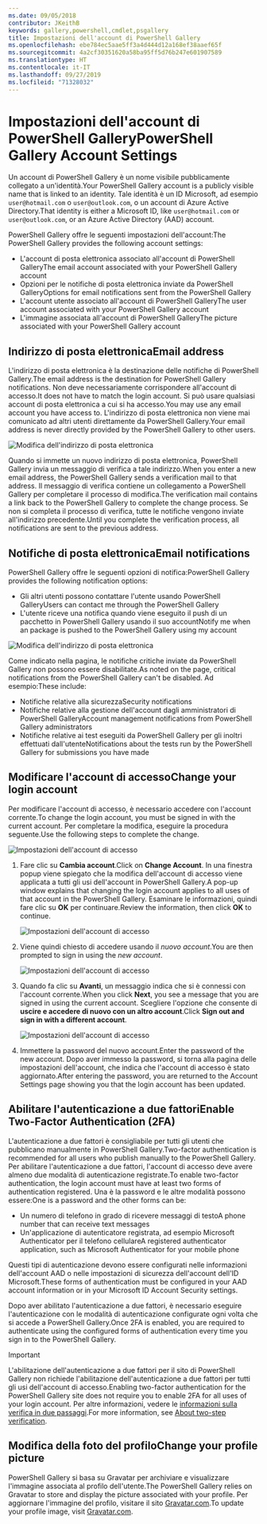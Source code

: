 ```yaml
---
ms.date: 09/05/2018
contributor: JKeithB
keywords: gallery,powershell,cmdlet,psgallery
title: Impostazioni dell'account di PowerShell Gallery
ms.openlocfilehash: ebe784ec5aae5ff3a4d444d12a168ef38aaef65f
ms.sourcegitcommit: 4a2cf30351620a58ba95ff5d76b247e601907589
ms.translationtype: HT
ms.contentlocale: it-IT
ms.lasthandoff: 09/27/2019
ms.locfileid: "71328032"
---
```

# <a name="powershell-gallery-account-settings"></a><span data-ttu-id="140a5-103">Impostazioni dell'account di PowerShell Gallery</span><span class="sxs-lookup"><span data-stu-id="140a5-103">PowerShell Gallery Account Settings</span></span>

<span data-ttu-id="140a5-104">Un account di PowerShell Gallery è un nome visibile pubblicamente collegato a un'identità.</span><span class="sxs-lookup"><span data-stu-id="140a5-104">Your PowerShell Gallery account is a publicly visible name that is linked to an identity.</span></span> <span data-ttu-id="140a5-105">Tale identità è un ID Microsoft, ad esempio `user@hotmail.com` o `user@outlook.com`, o un account di Azure Active Directory.</span><span class="sxs-lookup"><span data-stu-id="140a5-105">That identity is either a Microsoft ID, like `user@hotmail.com` or `user@outlook.com`, or an Azure Active Directory (AAD) account.</span></span>

<span data-ttu-id="140a5-106">PowerShell Gallery offre le seguenti impostazioni dell'account:</span><span class="sxs-lookup"><span data-stu-id="140a5-106">The PowerShell Gallery provides the following account settings:</span></span>

- <span data-ttu-id="140a5-107">L'account di posta elettronica associato all'account di PowerShell Gallery</span><span class="sxs-lookup"><span data-stu-id="140a5-107">The email account associated with your PowerShell Gallery account</span></span>
- <span data-ttu-id="140a5-108">Opzioni per le notifiche di posta elettronica inviate da PowerShell Gallery</span><span class="sxs-lookup"><span data-stu-id="140a5-108">Options for email notifications sent from the PowerShell Gallery</span></span>
- <span data-ttu-id="140a5-109">L'account utente associato all'account di PowerShell Gallery</span><span class="sxs-lookup"><span data-stu-id="140a5-109">The user account associated with your PowerShell Gallery account</span></span>
- <span data-ttu-id="140a5-110">L'immagine associata all'account di PowerShell Gallery</span><span class="sxs-lookup"><span data-stu-id="140a5-110">The picture associated with your PowerShell Gallery account</span></span>

## <a name="email-address"></a><span data-ttu-id="140a5-111">Indirizzo di posta elettronica</span><span class="sxs-lookup"><span data-stu-id="140a5-111">Email address</span></span>

<span data-ttu-id="140a5-112">L'indirizzo di posta elettronica è la destinazione delle notifiche di PowerShell Gallery.</span><span class="sxs-lookup"><span data-stu-id="140a5-112">The email address is the destination for PowerShell Gallery notifications.</span></span> <span data-ttu-id="140a5-113">Non deve necessariamente corrispondere all'account di accesso.</span><span class="sxs-lookup"><span data-stu-id="140a5-113">It does not have to match the login account.</span></span> <span data-ttu-id="140a5-114">Si può usare qualsiasi account di posta elettronica a cui si ha accesso.</span><span class="sxs-lookup"><span data-stu-id="140a5-114">You may use any email account you have access to.</span></span> <span data-ttu-id="140a5-115">L'indirizzo di posta elettronica non viene mai comunicato ad altri utenti direttamente da PowerShell Gallery.</span><span class="sxs-lookup"><span data-stu-id="140a5-115">Your email address is never directly provided by the PowerShell Gallery to other users.</span></span>

![Modifica dell'indirizzo di posta elettronica](../../Images/PSGallery_AcccountEmailAddress.png)

<span data-ttu-id="140a5-117">Quando si immette un nuovo indirizzo di posta elettronica, PowerShell Gallery invia un messaggio di verifica a tale indirizzo.</span><span class="sxs-lookup"><span data-stu-id="140a5-117">When you enter a new email address, the PowerShell Gallery sends a verification mail to that address.</span></span> <span data-ttu-id="140a5-118">Il messaggio di verifica contiene un collegamento a PowerShell Gallery per completare il processo di modifica.</span><span class="sxs-lookup"><span data-stu-id="140a5-118">The verification mail contains a link back to the PowerShell Gallery to complete the change process.</span></span> <span data-ttu-id="140a5-119">Se non si completa il processo di verifica, tutte le notifiche vengono inviate all'indirizzo precedente.</span><span class="sxs-lookup"><span data-stu-id="140a5-119">Until you complete the verification process, all notifications are sent to the previous address.</span></span>

## <a name="email-notifications"></a><span data-ttu-id="140a5-120">Notifiche di posta elettronica</span><span class="sxs-lookup"><span data-stu-id="140a5-120">Email notifications</span></span>

<span data-ttu-id="140a5-121">PowerShell Gallery offre le seguenti opzioni di notifica:</span><span class="sxs-lookup"><span data-stu-id="140a5-121">PowerShell Gallery provides the following notification options:</span></span>

- <span data-ttu-id="140a5-122">Gli altri utenti possono contattare l'utente usando PowerShell Gallery</span><span class="sxs-lookup"><span data-stu-id="140a5-122">Users can contact me through the PowerShell Gallery</span></span>
- <span data-ttu-id="140a5-123">L'utente riceve una notifica quando viene eseguito il push di un pacchetto in PowerShell Gallery usando il suo account</span><span class="sxs-lookup"><span data-stu-id="140a5-123">Notify me when an package is pushed to the PowerShell Gallery using my account</span></span>

![Modifica dell'indirizzo di posta elettronica](../../Images/PSGallery_AccountEmailOptions.png)

<span data-ttu-id="140a5-125">Come indicato nella pagina, le notifiche critiche inviate da PowerShell Gallery non possono essere disabilitate.</span><span class="sxs-lookup"><span data-stu-id="140a5-125">As noted on the page, critical notifications from the PowerShell Gallery can't be disabled.</span></span>
<span data-ttu-id="140a5-126">Ad esempio:</span><span class="sxs-lookup"><span data-stu-id="140a5-126">These include:</span></span>

- <span data-ttu-id="140a5-127">Notifiche relative alla sicurezza</span><span class="sxs-lookup"><span data-stu-id="140a5-127">Security notifications</span></span>
- <span data-ttu-id="140a5-128">Notifiche relative alla gestione dell'account dagli amministratori di PowerShell Gallery</span><span class="sxs-lookup"><span data-stu-id="140a5-128">Account management notifications from PowerShell Gallery administrators</span></span>
- <span data-ttu-id="140a5-129">Notifiche relative ai test eseguiti da PowerShell Gallery per gli inoltri effettuati dall'utente</span><span class="sxs-lookup"><span data-stu-id="140a5-129">Notifications about the tests run by the PowerShell Gallery for submissions you have made</span></span>

## <a name="change-your-login-account"></a><span data-ttu-id="140a5-130">Modificare l'account di accesso</span><span class="sxs-lookup"><span data-stu-id="140a5-130">Change your login account</span></span>

<span data-ttu-id="140a5-131">Per modificare l'account di accesso, è necessario accedere con l'account corrente.</span><span class="sxs-lookup"><span data-stu-id="140a5-131">To change the login account, you must be signed in with the current account.</span></span> <span data-ttu-id="140a5-132">Per completare la modifica, eseguire la procedura seguente.</span><span class="sxs-lookup"><span data-stu-id="140a5-132">Use the following steps to complete the change.</span></span>

![Impostazioni dell'account di accesso](../../Images/PSGallery_LoginAccountSettings.png)

1. <span data-ttu-id="140a5-134">Fare clic su **Cambia account**.</span><span class="sxs-lookup"><span data-stu-id="140a5-134">Click on **Change Account**.</span></span> <span data-ttu-id="140a5-135">In una finestra popup viene spiegato che la modifica dell'account di accesso viene applicata a tutti gli usi dell'account in PowerShell Gallery.</span><span class="sxs-lookup"><span data-stu-id="140a5-135">A pop-up window explains that changing the login account applies to all uses of that account in the PowerShell Gallery.</span></span> <span data-ttu-id="140a5-136">Esaminare le informazioni, quindi fare clic su **OK** per continuare.</span><span class="sxs-lookup"><span data-stu-id="140a5-136">Review the information, then click **OK** to continue.</span></span>

   ![Impostazioni dell'account di accesso](../../Images/PSGallery_LoginAccountChange-1.png)

2. <span data-ttu-id="140a5-138">Viene quindi chiesto di accedere usando il _nuovo account_.</span><span class="sxs-lookup"><span data-stu-id="140a5-138">You are then prompted to sign in using the _new account_.</span></span>

   ![Impostazioni dell'account di accesso](../../Images/PSGallery_LoginAccountChange-2.png)

3. <span data-ttu-id="140a5-140">Quando fa clic su **Avanti**, un messaggio indica che si è connessi con l'account corrente.</span><span class="sxs-lookup"><span data-stu-id="140a5-140">When you click **Next**, you see a message that you are signed in using the current account.</span></span>
   <span data-ttu-id="140a5-141">Scegliere l'opzione che consente di **uscire e accedere di nuovo con un altro account**.</span><span class="sxs-lookup"><span data-stu-id="140a5-141">Click **Sign out and sign in with a different account**.</span></span>

   ![Impostazioni dell'account di accesso](../../Images/PSGallery_LoginAccountChange-3.png)

4. <span data-ttu-id="140a5-143">Immettere la password del nuovo account.</span><span class="sxs-lookup"><span data-stu-id="140a5-143">Enter the password of the new account.</span></span> <span data-ttu-id="140a5-144">Dopo aver immesso la password, si torna alla pagina delle impostazioni dell'account, che indica che l'account di accesso è stato aggiornato.</span><span class="sxs-lookup"><span data-stu-id="140a5-144">After entering the password, you are returned to the Account Settings page showing you that the login account has been updated.</span></span>


## <a name="enable-two-factor-authentication-2fa"></a><span data-ttu-id="140a5-145">Abilitare l'autenticazione a due fattori</span><span class="sxs-lookup"><span data-stu-id="140a5-145">Enable Two-Factor Authentication (2FA)</span></span>

<span data-ttu-id="140a5-146">L'autenticazione a due fattori è consigliabile per tutti gli utenti che pubblicano manualmente in PowerShell Gallery.</span><span class="sxs-lookup"><span data-stu-id="140a5-146">Two-factor authentication is recommended for all users who publish manually to the PowerShell Gallery.</span></span> <span data-ttu-id="140a5-147">Per abilitare l'autenticazione a due fattori, l'account di accesso deve avere almeno due modalità di autenticazione registrate.</span><span class="sxs-lookup"><span data-stu-id="140a5-147">To enable two-factor authentication, the login account must have at least two forms of authentication registered.</span></span> <span data-ttu-id="140a5-148">Una è la password e le altre modalità possono essere:</span><span class="sxs-lookup"><span data-stu-id="140a5-148">One is a password and the other forms can be:</span></span>

- <span data-ttu-id="140a5-149">Un numero di telefono in grado di ricevere messaggi di testo</span><span class="sxs-lookup"><span data-stu-id="140a5-149">A phone number that can receive text messages</span></span>
- <span data-ttu-id="140a5-150">Un'applicazione di autenticatore registrata, ad esempio Microsoft Authenticator per il telefono cellulare</span><span class="sxs-lookup"><span data-stu-id="140a5-150">A registered authenticator application, such as Microsoft Authenticator for your mobile phone</span></span>

<span data-ttu-id="140a5-151">Questi tipi di autenticazione devono essere configurati nelle informazioni dell'account AAD o nelle impostazioni di sicurezza dell'account dell'ID Microsoft.</span><span class="sxs-lookup"><span data-stu-id="140a5-151">These forms of authentication must be configured in your AAD account information or in your Microsoft ID Account Security settings.</span></span>

<span data-ttu-id="140a5-152">Dopo aver abilitato l'autenticazione a due fattori, è necessario eseguire l'autenticazione con le modalità di autenticazione configurate ogni volta che si accede a PowerShell Gallery.</span><span class="sxs-lookup"><span data-stu-id="140a5-152">Once 2FA is enabled, you are required to authenticate using the configured forms of authentication every time you sign in to the PowerShell Gallery.</span></span>

> [!IMPORTANT]
> <span data-ttu-id="140a5-153">L'abilitazione dell'autenticazione a due fattori per il sito di PowerShell Gallery non richiede l'abilitazione dell'autenticazione a due fattori per tutti gli usi dell'account di accesso.</span><span class="sxs-lookup"><span data-stu-id="140a5-153">Enabling two-factor authentication for the PowerShell Gallery site does not require you to enable 2FA for all uses of your login account.</span></span> <span data-ttu-id="140a5-154">Per altre informazioni, vedere le [informazioni sulla verifica in due passaggi](https://support.microsoft.com/help/12408/microsoft-account-about-two-step-verification).</span><span class="sxs-lookup"><span data-stu-id="140a5-154">For more information, see [About two-step verification](https://support.microsoft.com/help/12408/microsoft-account-about-two-step-verification).</span></span>

## <a name="change-your-profile-picture"></a><span data-ttu-id="140a5-155">Modifica della foto del profilo</span><span class="sxs-lookup"><span data-stu-id="140a5-155">Change your profile picture</span></span>

<span data-ttu-id="140a5-156">PowerShell Gallery si basa su Gravatar per archiviare e visualizzare l'immagine associata al profilo dell'utente.</span><span class="sxs-lookup"><span data-stu-id="140a5-156">The PowerShell Gallery relies on Gravatar to store and display the picture associated with your profile.</span></span> <span data-ttu-id="140a5-157">Per aggiornare l'immagine del profilo, visitare il sito [Gravatar.com](http://www.gravatar.com/).</span><span class="sxs-lookup"><span data-stu-id="140a5-157">To update your profile image, visit [Gravatar.com](http://www.gravatar.com/).</span></span>
